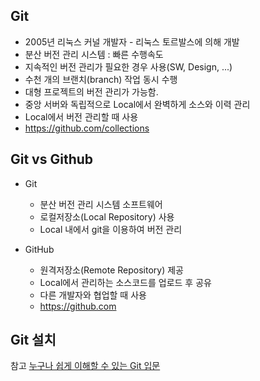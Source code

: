 ## Git
 * 2005년 리눅스 커널 개발자 - 리눅스 토르발스에 의해 개발
 * 분산 버전 관리 시스템 : 빠른 수행속도
 * 지속적인 버전 관리가 필요한 경우 사용(SW, Design, ...)
 * 수천 개의 브랜치(branch) 작업 동시 수행
 * 대형 프로젝트의 버전 관리가 가능함.
 * 중앙 서버와 독립적으로 Local에서 완벽하게 소스와 이력 관리
 * Local에서 버전 관리할 때 사용
 * https://github.com/collections

## Git vs Github
 * Git
   * 분산 버전 관리 시스템 소프트웨어
   * 로컬저장소(Local Repository) 사용
   * Local 내에서 git을 이용하여 버전 관리
  
  * GitHub
    * 원격저장소(Remote Repository) 제공
    * Local에서 관리하는 소스코드를 업로드 후 공유
    * 다른 개발자와 협업할 때 사용
    * https://github.com
    
## Git 설치




참고 [누구나 쉽게 이해할 수 있는 Git 입문](https://backlog.com/git-tutorial/kr/)
